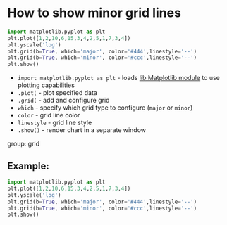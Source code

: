 # How to show minor grid lines

```python
import matplotlib.pyplot as plt
plt.plot([1,2,10,6,15,3,4,2,5,1,7,3,4])
plt.yscale('log')
plt.grid(b=True, which='major', color='#444',linestyle='--')
plt.grid(b=True, which='minor', color='#ccc',linestyle='--')
plt.show()
```

- `import matplotlib.pyplot as plt` - loads [lib:Matplotlib module](python-matplotlib/how-to-install-matplotlib-python-lib-in-ubuntu-ubuntuversion) to use plotting capabilities
- `.plot(` - plot specified data
- `.grid(` - add and configure grid
- `which` - specify which grid type to configure (`major` or `minor`)
- `color` - grid line color
- `linestyle` - grid line style
- `.show()` - render chart in a separate window

group: grid

## Example: 
```python
import matplotlib.pyplot as plt
plt.plot([1,2,10,6,15,3,4,2,5,1,7,3,4])
plt.yscale('log')
plt.grid(b=True, which='major', color='#444',linestyle='--')
plt.grid(b=True, which='minor', color='#ccc',linestyle='--')
plt.show()
```

